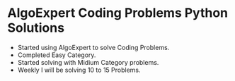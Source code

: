 # AlgoExpert Coding Problems Python Solutions

- Started using AlgoExpert to solve Coding Problems. <br>
- Completed Easy Category.
- Started solving with Midium Category problems.
- Weekly I will be solving 10 to 15 Problems.
